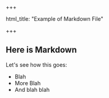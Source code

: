+++

html_title: "Example of Markdown File"

+++

Here is Markdown
----------------

Let's see how this goes:

* Blah
* More Blah
* And blah blah
